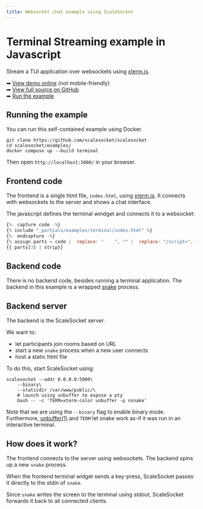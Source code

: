 ```yaml
---
title: Websocket chat example using ScaleSocket
---
```


# Terminal Streaming example in Javascript

Stream a TUI application over websockets using [xterm.js](https://xtermjs.org/).

➡ [View demo online](https://demo-terminal.scalesocket.org) (not mobile-friendly)  
➡ [View full source on GitHub](https://github.com/scalesocket/scalesocket/tree/main/examples/terminal)  
➡ [Run the example](#running-the-example)

## Running the example

You can run this self-contained example using Docker.

```shell
git clone https://github.com/scalesocket/scalesocket
cd scalesocket/examples/
docker compose up --build terminal
```

Then open `http://localhost:5000/` in your browser.

## Frontend code

The frontend is a single html file, `index.html`, using [xterm.js](https://xtermjs.org/). It connects with websockets to the server and shows a chat interface.

The javascript defines the terminal windget and connects it to a websocket:

<!-- i'm sorry, this is ugly -->
```js
{%- capture code -%}
{% include "_partials/examples/terminal/index.html" %}
{%- endcapture -%}
{% assign parts = code |  replace: "    ", "" |  replace: "/script>", "script>" | split: '<script>'  %}
{{ parts[3] | strip}}
```

## Backend code

There is no backend code, besides running a terminal application. The backend in this example is a wrapped [snake](https://pkgs.alpinelinux.org/packages?name=bsd-games&repo=testing) process.

## Backend server

The backend is the ScaleSocket server.

We want to:
* let participants join rooms based on URL
* start a new `snake` process when a new user connects
* host a static html file

To do this, start ScaleSocket using:

```shell
scalesocket --addr 0.0.0.0:5000\
    --binary\
    --staticdir /var/www/public/\
    # launch using unbuffer to expose a pty
    bash -- -c 'TERM=xterm-color unbuffer -p nsnake'
```

Note that we are using the `--binary` flag to enable binary mode. Furthermore, [unbuffer(1)](https://linux.die.net/man/1/unbuffer) and `TERM` let snake work as-if it was run in an interactive terminal.

## How does it work?

The frontend connects to the server using websockets. The backend spins up a new `snake` process.

When the frontend terminal widget sends a key-press, ScaleSocket passes it directly to the *stdin* of `snake`.

Since `snake` writes the screen to the terminal using *stdout*, ScaleSocket forwards it back to all connected clients.
